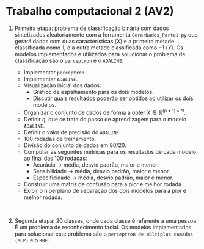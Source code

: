 # Trabalho computacional 2 (AV2)

1. Primeira etapa: problema de classificação binária com dados sintetizados aleatoriamente com a ferramenta `GerarDados_Parte1.py` que gerará dados com duas características $(X)$ e a primeira metade classificada como $1$, e a outra metade classificada como $-1$ $(Y)$. Os modelos implementados e utilizados para solucionar o problema de classificação são o `perceptron` e o `ADALINE`.

    - Implementar `perceptron`.
    - Implementar `ADALINE`.
    - Visualização inicial dos dados:
        - Gráfico de espalhamento para os dois modelos.
        - Discutir quais resultados poderão ser obtidos ao utilizar os dois modelos.
    - Organizar o conjunto de dados de forma a obter $X\in\mathbb{R}^{(p+1)\times N}$.
    - Definir $\eta$, que se trata do passo de aprendizagem para o modelo `ADALINE`.
    - Definir o valor de precisão do `ADALINE`.
    - $100$ rodadas de treinamento.
    - Divisão do conjunto de dados em $80/20$.
    - Computar as seguintes métricas para os resultados de cada modelo ao final das $100$ rodadas:
        - Acurácia -> média, desvio padrão, maior e menor.
        - Sensibilidade -> média, desvio padrão, maior e menor.
        - Especificidade -> média, desvio padrão, maior e menor.
    - Construir uma matriz de confusão para a pior e melhor rodada.
    - Exibir o hiperplano de separação dos dois modelos para a pior e melhor rodada.

<br>

2. Segunda etapa: $20$ classes, onde cada classe é referente a uma pessoa. É um problema de reconhecimento facial. Os modelos implementados para solucionar este problema são o `perceptron de múltiplas camadas (MLP)` e o `RBF`.
